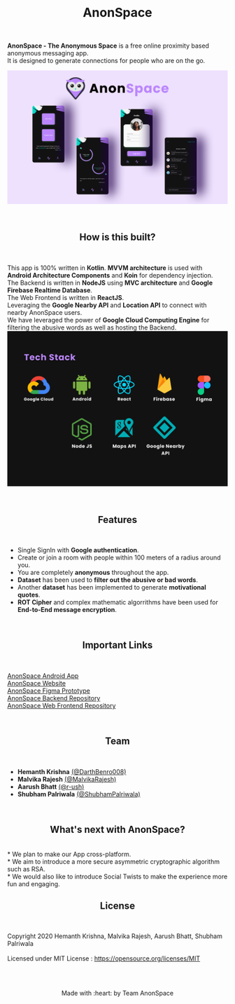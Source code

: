 
<br>
<h1 align="center">AnonSpace</h1>
<br>

**AnonSpace - The Anonymous Space** is a free online proximity based anonymous messaging app.<br>
It is designed to generate connections for people who are on the go.

![AnonSpace Screenshots](assets/poster.png)

<br>
<h2 align="center">How is this built?</h2>
<br>

This app is 100% written in **Kotlin**. **MVVM architecture** is used with **Android Architecture Components** and **Koin** for dependency injection.<br>
The Backend is written in **NodeJS** using **MVC architecture** and **Google Firebase Realtime Database**.<br>
The Web Frontend is written in **ReactJS**.<br>
Leveraging the **Google Nearby API** and **Location API** to connect with nearby AnonSpace users.<br>
We have leveraged the power of **Google Cloud Computing Engine** for filtering the abusive words as well as hosting the Backend.
![AnonSpace TechStack](assets/techstack.png)

<br>
<h2 align="center">Features</h2>
<br>

* Single SignIn with **Google authentication**.
* Create or join a room with people within 100 meters of a radius around you.
* You are completely **anonymous** throughout the app.
* **Dataset** has been used to **filter out the abusive or bad words**.
* Another **dataset** has been implemented to generate **motivational quotes**.
* **ROT Cipher** and complex mathematic algorrithms have been used for **End-to-End message encryption**.

<br>
<h2 align="center">Important Links</h2>
<br>

[AnonSpace Android App](https://drive.google.com/file/d/16PRllTm81TJir_p7tJuTsV6bvB-D7GhU/view?usp=sharing)
<br>
[AnonSpace Website](https://anonymou.space/)<br>
[AnonSpace Figma Prototype](https://www.figma.com/file/wKBzZthNPg8bvR7mtDzXch/Anonymous.Space?node-id=1%3A3)
<br>
[AnonSpace Backend Repository](https://github.com/r-ush/anonymouspace-backend/)
<br>
[AnonSpace Web Frontend Repository](https://github.com/r-ush/anonymouspace-frontend)


<br>
<h2 align="center">Team</h2>
<br>

* **Hemanth Krishna** [(@DarthBenro008)](https://github.com/DarthBenro008)
* **Malvika Rajesh** [(@MalvikaRajesh)](https://github.com/MalvikaRajesh)
* **Aarush Bhatt** [(@r-ush)](https://github.com/r-ush)
* **Shubham Palriwala** [(@ShubhamPalriwala)](https://github.com/ShubhamPalriwala)




<br>
<h2 align="center">What's next with AnonSpace?</h2>
<br>
* We plan to make our App cross-platform.<br>
* We aim to introduce a more secure asymmetric cryptographic algorithm such as RSA.<br>
* We would also like to introduce Social Twists to make the experience more fun and engaging.


<br>
<h2 align="center">License</h2>
<br>

Copyright 2020 Hemanth Krishna, Malvika Rajesh, Aarush Bhatt, Shubham Palriwala<br>  
Licensed under MIT License :  https://opensource.org/licenses/MIT

<br>
<br>

<p align="center">
	Made with :heart: by Team AnonSpace
</p>

